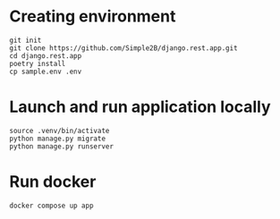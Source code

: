 # Creating environment

```
git init
git clone https://github.com/Simple2B/django.rest.app.git
cd django.rest.app
poetry install
cp sample.env .env
```

# Launch and run application locally

```
source .venv/bin/activate
python manage.py migrate
python manage.py runserver
```

# Run docker

```
docker compose up app
```
